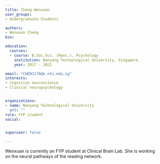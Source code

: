```yaml
---
title: Cheng Wenxuan
user_groups:
- Undergraduate Students

authors:
- Wenxuan Cheng
bio: 

education:
  courses:
  - course: B.Soc.Sci. (Hons.), Psychology
    institution: Nanyang Technological University, Singapore
    year: 2017 - 2021

email: "CHEN1176@e.ntu.edu.sg"
interests:
- Cognitive neuroscience
- Clinical neuropsychology


organizations:
- name: Nanyang Technological University
  url: ""
role: FYP student
social:


superuser: false

---
```


Wenxuan is currently an FYP student at Clinical Brain Lab. She is working on the neural pathways of the reading network.
